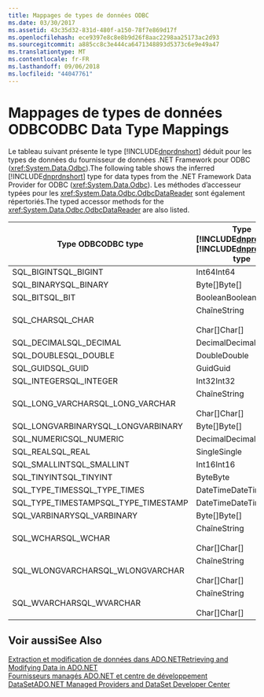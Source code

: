 ```yaml
---
title: Mappages de types de données ODBC
ms.date: 03/30/2017
ms.assetid: 43c35d32-831d-480f-a150-78f7e869d17f
ms.openlocfilehash: ece9397e8c8e8b9d26f8aac2298aa25173ac2d93
ms.sourcegitcommit: a885cc8c3e444ca6471348893d5373c6e9e49a47
ms.translationtype: MT
ms.contentlocale: fr-FR
ms.lasthandoff: 09/06/2018
ms.locfileid: "44047761"
---
```

# <a name="odbc-data-type-mappings"></a><span data-ttu-id="8077b-102">Mappages de types de données ODBC</span><span class="sxs-lookup"><span data-stu-id="8077b-102">ODBC Data Type Mappings</span></span>
<span data-ttu-id="8077b-103">Le tableau suivant présente le type [!INCLUDE[dnprdnshort](../../../../includes/dnprdnshort-md.md)] déduit pour les types de données du fournisseur de données .NET Framework pour ODBC (<xref:System.Data.Odbc>).</span><span class="sxs-lookup"><span data-stu-id="8077b-103">The following table shows the inferred [!INCLUDE[dnprdnshort](../../../../includes/dnprdnshort-md.md)] type for data types from the .NET Framework Data Provider for ODBC (<xref:System.Data.Odbc>).</span></span> <span data-ttu-id="8077b-104">Les méthodes d’accesseur typées pour les <xref:System.Data.Odbc.OdbcDataReader> sont également répertoriés.</span><span class="sxs-lookup"><span data-stu-id="8077b-104">The typed accessor methods for the <xref:System.Data.Odbc.OdbcDataReader> are also listed.</span></span>  
  
|<span data-ttu-id="8077b-105">Type ODBC</span><span class="sxs-lookup"><span data-stu-id="8077b-105">ODBC type</span></span>|<span data-ttu-id="8077b-106">Type [!INCLUDE[dnprdnshort](../../../../includes/dnprdnshort-md.md)]</span><span class="sxs-lookup"><span data-stu-id="8077b-106">[!INCLUDE[dnprdnshort](../../../../includes/dnprdnshort-md.md)] type</span></span>|<span data-ttu-id="8077b-107">Accesseur typé [!INCLUDE[dnprdnshort](../../../../includes/dnprdnshort-md.md)]</span><span class="sxs-lookup"><span data-stu-id="8077b-107">[!INCLUDE[dnprdnshort](../../../../includes/dnprdnshort-md.md)] typed accessor</span></span>|  
|---------------|----------------------------------------------------------------------|--------------------------------------------------------------------------------|  
|<span data-ttu-id="8077b-108">SQL_BIGINT</span><span class="sxs-lookup"><span data-stu-id="8077b-108">SQL_BIGINT</span></span>|<span data-ttu-id="8077b-109">Int64</span><span class="sxs-lookup"><span data-stu-id="8077b-109">Int64</span></span>|<span data-ttu-id="8077b-110">GetInt64()</span><span class="sxs-lookup"><span data-stu-id="8077b-110">GetInt64()</span></span>|  
|<span data-ttu-id="8077b-111">SQL_BINARY</span><span class="sxs-lookup"><span data-stu-id="8077b-111">SQL_BINARY</span></span>|<span data-ttu-id="8077b-112">Byte[]</span><span class="sxs-lookup"><span data-stu-id="8077b-112">Byte[]</span></span>|<span data-ttu-id="8077b-113">GetBytes()</span><span class="sxs-lookup"><span data-stu-id="8077b-113">GetBytes()</span></span>|  
|<span data-ttu-id="8077b-114">SQL_BIT</span><span class="sxs-lookup"><span data-stu-id="8077b-114">SQL_BIT</span></span>|<span data-ttu-id="8077b-115">Boolean</span><span class="sxs-lookup"><span data-stu-id="8077b-115">Boolean</span></span>|<span data-ttu-id="8077b-116">GetBoolean()</span><span class="sxs-lookup"><span data-stu-id="8077b-116">GetBoolean()</span></span>|  
|<span data-ttu-id="8077b-117">SQL_CHAR</span><span class="sxs-lookup"><span data-stu-id="8077b-117">SQL_CHAR</span></span>|<span data-ttu-id="8077b-118">Chaîne</span><span class="sxs-lookup"><span data-stu-id="8077b-118">String</span></span><br /><br /> <span data-ttu-id="8077b-119">Char[]</span><span class="sxs-lookup"><span data-stu-id="8077b-119">Char[]</span></span>|<span data-ttu-id="8077b-120">GetString()</span><span class="sxs-lookup"><span data-stu-id="8077b-120">GetString()</span></span><br /><br /> <span data-ttu-id="8077b-121">GetChars()</span><span class="sxs-lookup"><span data-stu-id="8077b-121">GetChars()</span></span>|  
|<span data-ttu-id="8077b-122">SQL_DECIMAL</span><span class="sxs-lookup"><span data-stu-id="8077b-122">SQL_DECIMAL</span></span>|<span data-ttu-id="8077b-123">Decimal</span><span class="sxs-lookup"><span data-stu-id="8077b-123">Decimal</span></span>|<span data-ttu-id="8077b-124">GetDecimal()</span><span class="sxs-lookup"><span data-stu-id="8077b-124">GetDecimal()</span></span>|  
|<span data-ttu-id="8077b-125">SQL_DOUBLE</span><span class="sxs-lookup"><span data-stu-id="8077b-125">SQL_DOUBLE</span></span>|<span data-ttu-id="8077b-126">Double</span><span class="sxs-lookup"><span data-stu-id="8077b-126">Double</span></span>|<span data-ttu-id="8077b-127">GetDouble()</span><span class="sxs-lookup"><span data-stu-id="8077b-127">GetDouble()</span></span>|  
|<span data-ttu-id="8077b-128">SQL_GUID</span><span class="sxs-lookup"><span data-stu-id="8077b-128">SQL_GUID</span></span>|<span data-ttu-id="8077b-129">Guid</span><span class="sxs-lookup"><span data-stu-id="8077b-129">Guid</span></span>|<span data-ttu-id="8077b-130">GetGuid()</span><span class="sxs-lookup"><span data-stu-id="8077b-130">GetGuid()</span></span>|  
|<span data-ttu-id="8077b-131">SQL_INTEGER</span><span class="sxs-lookup"><span data-stu-id="8077b-131">SQL_INTEGER</span></span>|<span data-ttu-id="8077b-132">Int32</span><span class="sxs-lookup"><span data-stu-id="8077b-132">Int32</span></span>|<span data-ttu-id="8077b-133">GetInt32()</span><span class="sxs-lookup"><span data-stu-id="8077b-133">GetInt32()</span></span>|  
|<span data-ttu-id="8077b-134">SQL_LONG_VARCHAR</span><span class="sxs-lookup"><span data-stu-id="8077b-134">SQL_LONG_VARCHAR</span></span>|<span data-ttu-id="8077b-135">Chaîne</span><span class="sxs-lookup"><span data-stu-id="8077b-135">String</span></span><br /><br /> <span data-ttu-id="8077b-136">Char[]</span><span class="sxs-lookup"><span data-stu-id="8077b-136">Char[]</span></span>|<span data-ttu-id="8077b-137">GetString()</span><span class="sxs-lookup"><span data-stu-id="8077b-137">GetString()</span></span><br /><br /> <span data-ttu-id="8077b-138">GetChars()</span><span class="sxs-lookup"><span data-stu-id="8077b-138">GetChars()</span></span>|  
|<span data-ttu-id="8077b-139">SQL_LONGVARBINARY</span><span class="sxs-lookup"><span data-stu-id="8077b-139">SQL_LONGVARBINARY</span></span>|<span data-ttu-id="8077b-140">Byte[]</span><span class="sxs-lookup"><span data-stu-id="8077b-140">Byte[]</span></span>|<span data-ttu-id="8077b-141">GetBytes()</span><span class="sxs-lookup"><span data-stu-id="8077b-141">GetBytes()</span></span>|  
|<span data-ttu-id="8077b-142">SQL_NUMERIC</span><span class="sxs-lookup"><span data-stu-id="8077b-142">SQL_NUMERIC</span></span>|<span data-ttu-id="8077b-143">Decimal</span><span class="sxs-lookup"><span data-stu-id="8077b-143">Decimal</span></span>|<span data-ttu-id="8077b-144">GetDecimal()</span><span class="sxs-lookup"><span data-stu-id="8077b-144">GetDecimal()</span></span>|  
|<span data-ttu-id="8077b-145">SQL_REAL</span><span class="sxs-lookup"><span data-stu-id="8077b-145">SQL_REAL</span></span>|<span data-ttu-id="8077b-146">Single</span><span class="sxs-lookup"><span data-stu-id="8077b-146">Single</span></span>|<span data-ttu-id="8077b-147">GetFloat()</span><span class="sxs-lookup"><span data-stu-id="8077b-147">GetFloat()</span></span>|  
|<span data-ttu-id="8077b-148">SQL_SMALLINT</span><span class="sxs-lookup"><span data-stu-id="8077b-148">SQL_SMALLINT</span></span>|<span data-ttu-id="8077b-149">Int16</span><span class="sxs-lookup"><span data-stu-id="8077b-149">Int16</span></span>|<span data-ttu-id="8077b-150">GetInt16()</span><span class="sxs-lookup"><span data-stu-id="8077b-150">GetInt16()</span></span>|  
|<span data-ttu-id="8077b-151">SQL_TINYINT</span><span class="sxs-lookup"><span data-stu-id="8077b-151">SQL_TINYINT</span></span>|<span data-ttu-id="8077b-152">Byte</span><span class="sxs-lookup"><span data-stu-id="8077b-152">Byte</span></span>|<span data-ttu-id="8077b-153">GetByte()</span><span class="sxs-lookup"><span data-stu-id="8077b-153">GetByte()</span></span>|  
|<span data-ttu-id="8077b-154">SQL_TYPE_TIMES</span><span class="sxs-lookup"><span data-stu-id="8077b-154">SQL_TYPE_TIMES</span></span>|<span data-ttu-id="8077b-155">DateTime</span><span class="sxs-lookup"><span data-stu-id="8077b-155">DateTime</span></span>|<span data-ttu-id="8077b-156">GetDateTime()</span><span class="sxs-lookup"><span data-stu-id="8077b-156">GetDateTime()</span></span>|  
|<span data-ttu-id="8077b-157">SQL_TYPE_TIMESTAMP</span><span class="sxs-lookup"><span data-stu-id="8077b-157">SQL_TYPE_TIMESTAMP</span></span>|<span data-ttu-id="8077b-158">DateTime</span><span class="sxs-lookup"><span data-stu-id="8077b-158">DateTime</span></span>|<span data-ttu-id="8077b-159">GetDateTime()</span><span class="sxs-lookup"><span data-stu-id="8077b-159">GetDateTime()</span></span>|  
|<span data-ttu-id="8077b-160">SQL_VARBINARY</span><span class="sxs-lookup"><span data-stu-id="8077b-160">SQL_VARBINARY</span></span>|<span data-ttu-id="8077b-161">Byte[]</span><span class="sxs-lookup"><span data-stu-id="8077b-161">Byte[]</span></span>|<span data-ttu-id="8077b-162">GetBytes()</span><span class="sxs-lookup"><span data-stu-id="8077b-162">GetBytes()</span></span>|  
|<span data-ttu-id="8077b-163">SQL_WCHAR</span><span class="sxs-lookup"><span data-stu-id="8077b-163">SQL_WCHAR</span></span>|<span data-ttu-id="8077b-164">Chaîne</span><span class="sxs-lookup"><span data-stu-id="8077b-164">String</span></span><br /><br /> <span data-ttu-id="8077b-165">Char[]</span><span class="sxs-lookup"><span data-stu-id="8077b-165">Char[]</span></span>|<span data-ttu-id="8077b-166">GetString()</span><span class="sxs-lookup"><span data-stu-id="8077b-166">GetString()</span></span><br /><br /> <span data-ttu-id="8077b-167">GetChars()</span><span class="sxs-lookup"><span data-stu-id="8077b-167">GetChars()</span></span>|  
|<span data-ttu-id="8077b-168">SQL_WLONGVARCHAR</span><span class="sxs-lookup"><span data-stu-id="8077b-168">SQL_WLONGVARCHAR</span></span>|<span data-ttu-id="8077b-169">Chaîne</span><span class="sxs-lookup"><span data-stu-id="8077b-169">String</span></span><br /><br /> <span data-ttu-id="8077b-170">Char[]</span><span class="sxs-lookup"><span data-stu-id="8077b-170">Char[]</span></span>|<span data-ttu-id="8077b-171">GetString()</span><span class="sxs-lookup"><span data-stu-id="8077b-171">GetString()</span></span><br /><br /> <span data-ttu-id="8077b-172">GetChars()</span><span class="sxs-lookup"><span data-stu-id="8077b-172">GetChars()</span></span>|  
|<span data-ttu-id="8077b-173">SQL_WVARCHAR</span><span class="sxs-lookup"><span data-stu-id="8077b-173">SQL_WVARCHAR</span></span>|<span data-ttu-id="8077b-174">Chaîne</span><span class="sxs-lookup"><span data-stu-id="8077b-174">String</span></span><br /><br /> <span data-ttu-id="8077b-175">Char[]</span><span class="sxs-lookup"><span data-stu-id="8077b-175">Char[]</span></span>|<span data-ttu-id="8077b-176">GetString()</span><span class="sxs-lookup"><span data-stu-id="8077b-176">GetString()</span></span><br /><br /> <span data-ttu-id="8077b-177">GetChars()</span><span class="sxs-lookup"><span data-stu-id="8077b-177">GetChars()</span></span>|  
  
## <a name="see-also"></a><span data-ttu-id="8077b-178">Voir aussi</span><span class="sxs-lookup"><span data-stu-id="8077b-178">See Also</span></span>  
 [<span data-ttu-id="8077b-179">Extraction et modification de données dans ADO.NET</span><span class="sxs-lookup"><span data-stu-id="8077b-179">Retrieving and Modifying Data in ADO.NET</span></span>](../../../../docs/framework/data/adonet/retrieving-and-modifying-data.md)  
 [<span data-ttu-id="8077b-180">Fournisseurs managés ADO.NET et centre de développement DataSet</span><span class="sxs-lookup"><span data-stu-id="8077b-180">ADO.NET Managed Providers and DataSet Developer Center</span></span>](https://go.microsoft.com/fwlink/?LinkId=217917)
